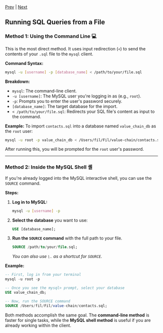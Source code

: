 [Prev](/page-01.md) | [Next](/page-03.md)

## Running SQL Queries from a File

### Method 1: Using the Command Line 💻

This is the most direct method. It uses input redirection (`<`) to send the contents of your `.sql` file to the `mysql` client.

**Command Syntax:**

```bash
mysql -u [username] -p [database_name] < /path/to/your/file.sql
```

**Breakdown:**

  * `mysql`: The command-line client.
  * `-u [username]`: The MySQL user you're logging in as (e.g., `root`).
  * `-p`: Prompts you to enter the user's password securely.
  * `[database_name]`: The target database for the import.
  * `< /path/to/your/file.sql`: Redirects your SQL file's content as input to the command.

**Example:**
To import `contacts.sql` into a database named `value_chain_db` as the `root` user:

```bash
mysql -u root -p value_chain_db < /Users/fil/Fil/value-chain/contacts.sql
```

After running this, you will be prompted for the `root` user's password.

-----

### Method 2: Inside the MySQL Shell 셸

If you're already logged into the MySQL interactive shell, you can use the `SOURCE` command.

**Steps:**

1.  **Log in to MySQL:**

    ```bash
    mysql -u [username] -p
    ```

2.  **Select the database** you want to use:

    ```sql
    USE [database_name];
    ```

3.  **Run the `SOURCE` command** with the full path to your file.

    ```sql
    SOURCE /path/to/your/file.sql;
    ```

    *You can also use `\.` as a shortcut for `SOURCE`.*

**Example:**

```sql
-- First, log in from your terminal
mysql -u root -p

-- Once you see the mysql> prompt, select your database
USE value_chain_db;

-- Now, run the SOURCE command
SOURCE /Users/fil/Fil/value-chain/contacts.sql;
```

Both methods accomplish the same goal. The **command-line method** is faster for single tasks, while the **MySQL shell method** is useful if you are already working within the client.